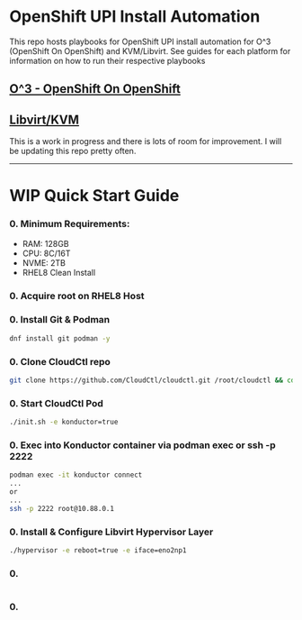# OpenShift UPI Install Automation

This repo hosts playbooks for OpenShift UPI install automation for O^3  (OpenShift On OpenShift) and KVM/Libvirt. See guides for each platform for information on how to run their respective playbooks

## [O^3 - OpenShift On OpenShift](./O^3)
## [Libvirt/KVM](./libvirt)

This is a work in progress and there is lots of room for improvement. I will be updating this repo pretty often.

---------------------------------
# WIP Quick Start Guide


### 0. Minimum Requirements:
  - RAM: 128GB
  - CPU: 8C/16T
  - NVME: 2TB
  - RHEL8 Clean Install

### 0. Acquire root on RHEL8 Host
### 0. Install Git & Podman
```sh
dnf install git podman -y
```
### 0. Clone CloudCtl repo
```sh
git clone https://github.com/CloudCtl/cloudctl.git /root/cloudctl && cd /root/cloudctl
```
### 0. Start CloudCtl Pod
```sh
./init.sh -e konductor=true
```
### 0. Exec into Konductor container via podman exec or ssh -p 2222
```sh
podman exec -it konductor connect
...
or
...
ssh -p 2222 root@10.88.0.1
```
### 0. Install & Configure Libvirt Hypervisor Layer
```sh
./hypervisor -e reboot=true -e iface=eno2np1
```
### 0. 
```sh
```
### 0. 
```sh
```
